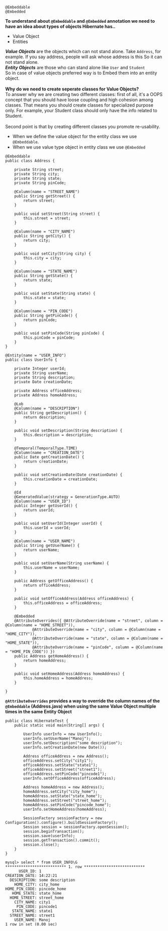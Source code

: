 ```
@Embeddable
@Embedded
```
**To understand about `@Embeddable` and `@Embedded` annotation we need to have an idea about types of objects Hibernate has..**
* Value Object
* Entities

***Value Objects*** are the objects which can not stand alone.
Take `Address`, for example. If you say address, people will ask whose address is this
So it can not stand alone.<br>
***Entity Objects*** are those who can stand alone like `User` and `Student` <br>
So in case of value objects preferred way is to Embed them into an entity object.<br>
<br>
**Why do we need to create seperate classes for Value Objects?**<br>
To answer why we are creating two different classes: 
first of all, it's a OOPS concept that you should have loose 
coupling and high cohesion among classes. That means you should create classes for 
specialized purpose only. For example, your Student class should only have the info 
related to Student.<br>
<br>
Second point is that by creating different classes you promote re-usability.
* When we define the value object for the entity class we use `@Embeddable`.
* When we use value type object in entity class we use `@Embedded`

```
@Embeddable
public class Address {

	private String street;
	private String city;
	private String state;
	private String pinCode;

	@Column(name = "STREET_NAME")
	public String getStreet() {
		return street;
	}

	public void setStreet(String street) {
		this.street = street;
	}

	@Column(name = "CITY_NAME")
	public String getCity() {
		return city;
	}

	public void setCity(String city) {
		this.city = city;
	}

	@Column(name = "STATE_NAME")
	public String getState() {
		return state;
	}

	public void setState(String state) {
		this.state = state;
	}

	@Column(name = "PIN_CODE")
	public String getPinCode() {
		return pinCode;
	}

	public void setPinCode(String pinCode) {
		this.pinCode = pinCode;
	}
}
```
```
@Entity(name = "USER_INFO")
public class UserInfo {

	private Integer userId;
	private String userName;
	private String description;
	private Date creationDate;

	private Address officeAddress;
	private Address homeAddress;

	@Lob
	@Column(name = "DESCRIPTION")
	public String getDescription() {
		return description;
	}

	public void setDescription(String description) {
		this.description = description;
	}

	@Temporal(TemporalType.TIME)
	@Column(name = "CREATION_DATE")
	public Date getCreationDate() {
		return creationDate;
	}

	public void setCreationDate(Date creationDate) {
		this.creationDate = creationDate;
	}

	@Id
	@GeneratedValue(strategy = GenerationType.AUTO)
	@Column(name = "USER_ID")
	public Integer getUserId() {
		return userId;
	}

	public void setUserId(Integer userId) {
		this.userId = userId;
	}

	@Column(name = "USER_NAME")
	public String getUserName() {
		return userName;
	}

	public void setUserName(String userName) {
		this.userName = userName;
	}

	public Address getOfficeAddress() {
		return officeAddress;
	}

	public void setOfficeAddress(Address officeAddress) {
		this.officeAddress = officeAddress;
	}

	@Embedded
	@AttributeOverrides({ @AttributeOverride(name = "street", column = @Column(name = "HOME_STREET")),
			@AttributeOverride(name = "city", column = @Column(name = "HOME_CITY")),
			@AttributeOverride(name = "state", column = @Column(name = "HOME_STATE")),
			@AttributeOverride(name = "pinCode", column = @Column(name = "HOME_PIN_CODE")) })
	public Address getHomeAddress() {
		return homeAddress;
	}

	public void setHomeAddress(Address homeAddress) {
		this.homeAddress = homeAddress;
	}

}
```
**`@AttributeOverrides` provides a way to override the column names of the `@Embeddable` (Address.java) when using the same Value Object multiple times in the same Entity Object**

```
public class HibernateTest {
	public static void main(String[] args) {

		UserInfo userInfo = new UserInfo();
		userInfo.setUserName("Manoj");
		userInfo.setDescription("some description");
		userInfo.setCreationDate(new Date());

		Address officeAddress = new Address();
		officeAddress.setCity("city1");
		officeAddress.setState("state1");
		officeAddress.setStreet("street1");
		officeAddress.setPinCode("pincode1");
		userInfo.setOfficeAddress(officeAddress);
		
		Address homeAddress = new Address();
		homeAddress.setCity("city_home");
		homeAddress.setState("state_home");
		homeAddress.setStreet("street_home");
		homeAddress.setPinCode("pincode_home");
		userInfo.setHomeAddress(homeAddress);

		SessionFactory sessionFactory = new Configuration().configure().buildSessionFactory();
		Session session = sessionFactory.openSession();
		session.beginTransaction();
		session.save(userInfo);
		session.getTransaction().commit();
		session.close();
	}
}
```

```
mysql> select * from USER_INFO\G
*************************** 1. row ***************************
      USER_ID: 1
CREATION_DATE: 14:22:21
  DESCRIPTION: some description
    HOME_CITY: city_home
HOME_PIN_CODE: pincode_home
   HOME_STATE: state_home
  HOME_STREET: street_home
    CITY_NAME: city1
     PIN_CODE: pincode1
   STATE_NAME: state1
  STREET_NAME: street1
    USER_NAME: Manoj
1 row in set (0.00 sec)
```


